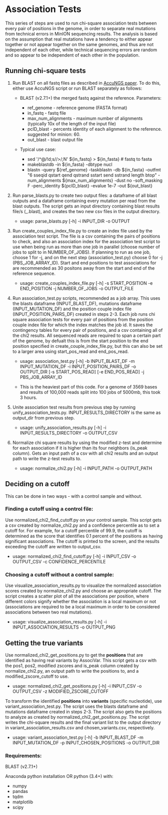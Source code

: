 # Association Tests
This series of steps are used to run chi-square association tests between every pair of positions in the genome,
in order to separate real mutations from technical errors in MinION sequencing results. The analysis is based on
the assumption that real mutations have a tendency to either appear together or not appear together on the same genomes,
and thus are not independent of each other, while technical sequencing errors are random and so appear to be independent
of each other in the population.


## Running chi-square tests

1. Run BLAST on all fastq files as described in [AccuNGS paper](https://github.com/SternLabTAU/AccuNGS).
To do this, either use AccuNGS script or run BLAST separately as follows:

   - BLAST (v2.7.1+) the merged fastq against the reference.
Parameters:
     - ref_genome - reference genome (FASTA format)
     - in_fastq - fastq file
     - max_num_alignments - maximum number of alignments (typically 10x of the length of the input file)
     - pcID_blast - percents identity of each alignment to the reference. suggested for minion: 60.
     - out_blast - blast output file

   - Typical use case:
     - sed '/^@/!d;s//>/;N' ${in_fastq} > ${in_fasta} # fastq to fasta
     - makeblastdb -in ${in_fasta} -dbtype nucl
     - blastn -query ${ref_genome} -taskblastn -db ${in_fasta} -outfmt "6 sseqid qstart qend qstrand sstart send sstrand length btop" -num_alignments ${max_num_alignments} -dust no -soft_masking F -perc_identity ${pcID_blast} -evalue 1e-7 -out ${out_blast}


2. Run parse_blasts.py to create two output files: a dataframe of all blast outputs and a dataframe
containing every mutation per read from the blast outputs. The script gets an input directory containing blast
results file/s (_.blast), and creates the two new csv files in the output directory.

   - usage: parse_blasts.py [-h] -i INPUT_DIR -o OUTPUT


3. Run create_couples_index_file.py to create an index file used by the association test script.
The file is a csv containing the pairs of positions to check, and also an association index for the
association test script to use when being run as more than one job in parallel (choose number of jobs to split to in NUMBER_OF_JOBS).
If planning to run as one job, choose 1 for -j, and on the next step (association_test.py) choose 0 for -j (PBS_JOB_ARRAY_ID).
Start and end positions to test associations for are recommended as 30 positons away from the start and end of the
reference sequence.

   - usage: create_couples_index_file.py [-h] -s START_POSITION -e END_POSITION
                                    -j NUMBER_OF_JOBS -o OUTPUT_FILE


4. Run association_test.py scripts, recommended as a job array. This uses the blasts dataframe (INPUT_BLAST_DF),
mutations dataframe (INPUT_MUTATION_DF) and the position couple index file (INPUT_POSITION_PAIRS_DF) created in steps 2-3. Each job runs chi square association tests for every pair of positions from the position couple index file for which the index matches the job id. It saves the contingency tables for every pair of positions, and a csv containing all of the chi2 results.
All sequenced reads are required to span a certain part of the genome, by defualt this is from the start position to the end position specified in create_couple_index_file.py, but this can also be set to a larger area using start_pos_read and end_pos_read.

   - usage: association_test.py [-h] -b INPUT_BLAST_DF -m INPUT_MUTATION_DF -i
                           INPUT_POSITION_PAIRS_DF -o OUTPUT_DIR [-s
                           START_POS_READ] [-e END_POS_READ] -j PBS_JOB_ARRAY_ID

   - This is the heaviest part of this code. For a genome of 3569 bases and results of 100,000 reads split into 100 jobs of 5000mb, this took 3 hours.

5. Unite association test results from previous step by running unify_association_tests.py. INPUT_RESULTS_DIRECTORY is the same as output_dir from previous step.

   - usage: unify_association_results.py [-h] -i INPUT_RESULTS_DIRECTORY -o
                                    OUTPUT_CSV

6. Normalize chi square results by using the modified z-test and determine for each association if it is higher than
its four neighbors (is_peak column). Gets an input path of a csv with all chi2 results and an output path to write the z-test results to.

   - usage: normalize_chi2.py [-h] -i INPUT_PATH -o OUTPUT_PATH

## Deciding on a cutoff
This can be done in two ways - with a control sample and without.

### Finding a cutoff using a control file:
Use normalized_chi2_find_cutoff.py on your control sample. This script gets a csv created by normalize_chi2.py and a confidence percentile as
to set a cutoff for. For example, for a cutoff percentile of 99.9, the cutoff is determined as the score that
identifies 0.1 percent of the positions as having significant associations. The cutoff is printed to the screen, and the
results exceeding the cutoff are written to output_csv.

   - usage: normalized_chi2_find_cutoff.py [-h] -i INPUT_CSV -o OUTPUT_CSV -c
                                     CONFIDENCE_PERCENTILE

### Choosing a cutoff without a control sample:
Use visualize_association_results.py to visualize the normalized association scores created by normalize_chi2.py and choose an appropriate cutoff. The script creates a scatter plot of all the associations per position, where different colors signify
whether the association is a local maximum or not (associations are required to be a local maximum in order to be considered associations between two real mutations).

   - usage: visualize_association_results.py [-h] -i INPUT_ASSOCIATION_RESULTS -o
                                        OUTPUT_PNG
## Getting the true variants
Use normalized_chi2_get_positions.py to get the **positions** that are identified as having real variants by AssociVar.
This script gets a csv with the pos1, pos2, modified zscores and is_peak column created by normalize_chi2.py, an
output path to write the positions to, and a modified_zscore_cutoff to use.

   - usage: normalized_chi2_get_positions.py [-h] -i INPUT_CSV -o OUTPUT_CSV -z
                                MODIFIED_ZSCORE_CUTOFF


To transform the identified **positions** into **variants** (specific nucleotide), use variant_association_test.py. The script uses the
blasts dataframe and mutations dataframe created in steps 2-3. The script also gets the positions to analyze as created by normalized_chi2_get_positions.py. The script writes the chi-square results and the final variant list to the output directory in variant_association_results.csv and chosen_variants.csv, respectively.
   - usage: variant_association_test.py [-h] -b INPUT_BLAST_DF -m INPUT_MUTATION_DF
                                   -p INPUT_CHOSEN_POSITIONS -o
                                   OUTPUT_DIR
                                   
 
 
### Requirements:
BLAST (v2.7.1+)

Anaconda python installation OR python (3.4+) with:
- numpy
- pandas
- tqdm
- matplotlib
- scipy
